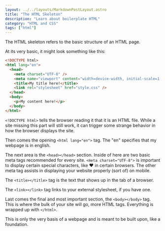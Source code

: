 ```yaml
---
layout: ../../layouts/MarkdownPostLayout.astro
title: "The HTML Skeleton"
description: "Learn about boilerplate HTML"
category: "HTML and CSS"
tags: ["html"]
---
```


The HTML skeleton refers to the basic structure of an HTML page.

At its very basic, it might look something like this:

```html
<!DOCTYPE html>
<html lang="en">
  <head>
    <meta charset="UTF-8" />
    <meta name="viewport" content="width=device-width, initial-scale=1.0" />
    <title>My title here!</title>
    <link rel="stylesheet" href="style.css" />
  </head>
  <body>
    <p>My content here!</p>
  </body>
</html>
```

`<!DOCTYPE html>` tells the browser reading it that it is an HTML file. While a site missing this part will still work, it can trigger some strange behavior in how the browser displays the site.

Then comes the opening `<html lang="en">` tag. The "en" specifies that my webpage is in english.

The next area is the `<head></head>` section. Inside of here are two basic meta tags recommended for every site. `<meta charset="UTF-8">` is important to display certain special characters, like ♥ in certain browsers. The other meta tag assists in displaying your website properly (sort of) on mobile.

The `<title></title>` tag is the text that shows up in the tab of a browser.

The `<link></link>` tag links to your external stylesheet, if you have one.

Last comes the final and most important section, the `<body></body>` tag. This is where the bulk of your site will go, more HTML tags. Everything is wrapped up with `</html>`.

This is only the very basis of a webpage and is meant to be built upon, like a foundation.
